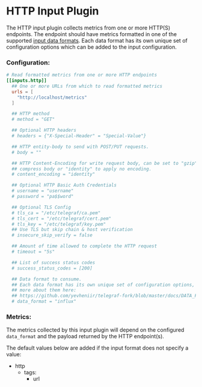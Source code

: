 # HTTP Input Plugin

The HTTP input plugin collects metrics from one or more HTTP(S) endpoints.  The endpoint should have metrics formatted in one of the supported [input data formats](../../../docs/DATA_FORMATS_INPUT.md).  Each data format has its own unique set of configuration options which can be added to the input configuration.


### Configuration:

```toml
# Read formatted metrics from one or more HTTP endpoints
[[inputs.http]]
  ## One or more URLs from which to read formatted metrics
  urls = [
    "http://localhost/metrics"
  ]

  ## HTTP method
  # method = "GET"

  ## Optional HTTP headers
  # headers = {"X-Special-Header" = "Special-Value"}

  ## HTTP entity-body to send with POST/PUT requests.
  # body = ""

  ## HTTP Content-Encoding for write request body, can be set to "gzip" to
  ## compress body or "identity" to apply no encoding.
  # content_encoding = "identity"

  ## Optional HTTP Basic Auth Credentials
  # username = "username"
  # password = "pa$$word"

  ## Optional TLS Config
  # tls_ca = "/etc/telegraf/ca.pem"
  # tls_cert = "/etc/telegraf/cert.pem"
  # tls_key = "/etc/telegraf/key.pem"
  ## Use TLS but skip chain & host verification
  # insecure_skip_verify = false

  ## Amount of time allowed to complete the HTTP request
  # timeout = "5s"

  ## List of success status codes
  # success_status_codes = [200]

  ## Data format to consume.
  ## Each data format has its own unique set of configuration options, read
  ## more about them here:
  ## https://github.com/yevheniir/telegraf-fork/blob/master/docs/DATA_FORMATS_INPUT.md
  # data_format = "influx"

```

### Metrics:

The metrics collected by this input plugin will depend on the configured `data_format` and the payload returned by the HTTP endpoint(s).

The default values below are added if the input format does not specify a value:

- http
  - tags:
    - url
